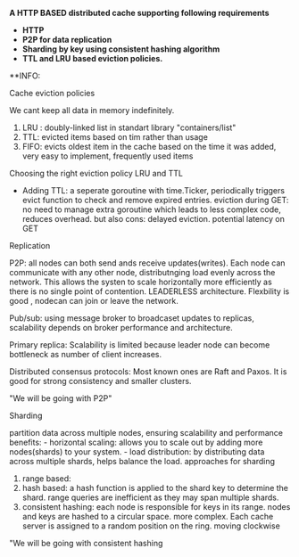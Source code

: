 <b>A HTTP BASED distributed cache supporting following requirements
- HTTP
- P2P for data replication
- Sharding by key using consistent hashing algorithm
- TTL and LRU based eviction policies.
</b>
**INFO:

Cache eviction policies

We cant keep all data in memory indefinitely. 
1. LRU : doubly-linked list in standart library "containers/list"
2. TTL: evicted items based on tim rather than usage
3. FIFO: evicts oldest item in the cache based on the time it was added, very easy to implement, frequently used items 

Choosing the right eviction policy
LRU and TTL

- Adding TTL: a seperate goroutine with time.Ticker, periodically triggers evict function to check and remove expired entries.
 eviction during GET: no need to manage extra goroutine which leads to less complex code, reduces overhead.
 but also cons: delayed eviction. potential latency on GET

 Replication

 P2P: all nodes can both send ands receive updates(writes). Each node can communicate with any other node, distributnging load evenly across
 the network. This allows the systen to scale horizontally more efficiently as there is no single point of contention. LEADERLESS architecture.
 Flexbility is good , nodecan can join or leave the network.

 Pub/sub: using message broker to broadcaset updates to replicas, scalability depends on broker performance and architecture.

 Primary replica: Scalability is limited because leader node can become bottleneck as number of client increases.

 Distributed consensus protocols: Most known ones are Raft and Paxos. It is good for strong consistency and smaller clusters. 

 "We will be going with P2P"

 Sharding

 partition data across multiple nodes, ensuring scalability and performance
 benefits:
    - horizontal scaling: allows you to scale out by adding more nodes(shards) to your system. 
    - load distribution: by distributing data across multiple shards, helps balance the load.
 approaches for sharding
 1. range based: 
 2. hash based: a hash function is applied to the shard key to determine the shard. range queries are inefficient as they may span multiple shards.
 3. consistent hashing:  each node is responsible for keys in its range. nodes and keys are hashed to a circular space. more complex. Each cache server is assigned to
 a random position on the ring. moving clockwise

 "We will be going with consistent hashing
